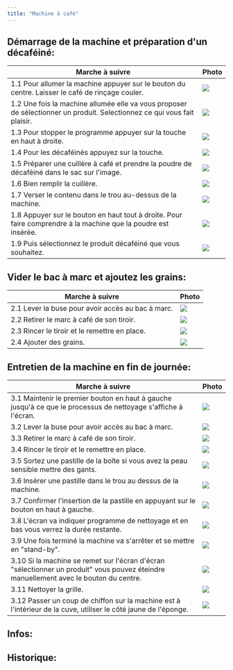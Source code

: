 ```yaml
---
title: "Machine à café"
---
```


## Démarrage de la machine et préparation d'un décaféiné:
| Marche à suivre | Photo |
|---|---|
|1.1 Pour allumer la machine appuyer sur le bouton du centre. Laisser le café de rinçage couler.|![](/notes/pieces_jointes/images/i_utilisation/i_machineCafe/I_MachineCafeRuche1-1_1-9_3-10.jpg)|
|1.2 Une fois la machine allumée elle va vous proposer de sélectionner un produit. Selectionnez ce qui vous  fait plaisir.|![](/notes/pieces_jointes/images/i_utilisation/i_machineCafe/I_MachineCafeRuche1-2.jpg)|
|1.3 Pour stopper le programme appuyer sur la touche en haut à droite.|![](/notes/pieces_jointes/images/i_utilisation/i_machineCafe/I_MachineCafeRuche1-3.jpg)|
|1.4 Pour les décaféinés appuyez sur la touche.|![](/notes/pieces_jointes/images/i_utilisation/i_machineCafe/I_MachineCafeRuche1-4.jpg)|
|1.5 Préparer une cuillère à café et prendre la poudre de décaféiné dans le sac sur l'image.|![](/notes/pieces_jointes/images/i_utilisation/i_machineCafe/I_MachineCafeRuche1-5.jpg)|
|1.6 Bien remplir la cuillère.|![](/notes/pieces_jointes/images/i_utilisation/i_machineCafe/I_MachineCafeRuche1-6.jpg)|
|1.7 Verser le contenu dans le trou au-dessus de la machine.|![](/notes/pieces_jointes/images/i_utilisation/i_machineCafe/I_MachineCafeRuche1-7.jpg)|
|1.8 Appuyer sur le bouton en haut tout à droite. Pour faire comprendre à la machine que la poudre est insérée.|![](/notes/pieces_jointes/images/i_utilisation/i_machineCafe/I_MachineCafeRuche1-8.jpg)|
|1.9 Puis sélectionnez le produit décaféiné que vous souhaitez.|![](/notes/pieces_jointes/images/i_utilisation/i_machineCafe/I_MachineCafeRuche1-1_1-9_3-10.jpg)|
## Vider le bac à marc et ajoutez les grains:
| Marche à suivre | Photo |
|---|---|
|2.1 Lever la buse pour avoir accès au bac à marc.|![](/notes/pieces_jointes/images/i_utilisation/i_machineCafe/I_MachineCafeRuche2-1_3-2.jpg)|
|2.2 Retirer le marc à café de son tiroir.|![](/notes/pieces_jointes/images/i_utilisation/i_machineCafe/I_MachineCafeRuche2-2_3-3.jpg)|
|2.3 Rincer le tiroir et le remettre en place.|![](/notes/pieces_jointes/images/i_utilisation/i_machineCafe/I_MachineCafeRuche2-3_3-4.jpg)|
|2.4 Ajouter des grains.|![](/notes/pieces_jointes/images/i_utilisation/i_machineCafe/I_MachineCafeRuche2-4.jpg)|
## Entretien de la machine en fin de journée:
| Marche à suivre | Photo |
|---|---|
|3.1 Maintenir le premier bouton en haut à gauche jusqu'à ce que le processus de nettoyage s'affiche à l'écran.|![](/notes/pieces_jointes/images/i_utilisation/i_machineCafe/I_MachineCafeRuche3-1_3-7.jpg)|
|3.2 Lever la buse pour avoir accès au bac à marc.|![](/notes/pieces_jointes/images/i_utilisation/i_machineCafe/I_MachineCafeRuche2-1_3-2.jpg)|
|3.3 Retirer le marc à café de son tiroir.|![](/notes/pieces_jointes/images/i_utilisation/i_machineCafe/I_MachineCafeRuche2-2_3-3.jpg)|
|3.4 Rincer le tiroir et le remettre en place.|![](/notes/pieces_jointes/images/i_utilisation/i_machineCafe/I_MachineCafeRuche2-3_3-4.jpg)|
|3.5 Sortez une pastille de la boîte si vous avez la peau sensible mettre des gants.|![](/notes/pieces_jointes/images/i_utilisation/i_machineCafe/I_MachineCafeRuche3-5.jpg)|
|3.6 Insérer une pastille dans le trou au dessus de la machine.|![](/notes/pieces_jointes/images/i_utilisation/i_machineCafe/I_MachineCafeRuche3-6.jpg)|
|3.7 Confirmer l'insertion de la pastille en appuyant sur le bouton en haut à gauche.|![](/notes/pieces_jointes/images/i_utilisation/i_machineCafe/I_MachineCafeRuche3-1_3-7.jpg)|
|3.8 L'écran va indiquer programme de nettoyage et en bas vous verrez la durée restante.|![](/notes/pieces_jointes/images/i_utilisation/i_machineCafe/I_MachineCafeRuche3-8.jpg)|
|3.9 Une fois terminé la machine va s'arrêter et se mettre en "stand-by".|![](/notes/pieces_jointes/images/i_utilisation/i_machineCafe/I_MachineCafeRuche3-9.jpg)|
|3.10 Si la machine se remet sur l'écran d'écran "sélectionner un produit" vous pouvez éteindre manuellement avec le bouton du centre.|![](/notes/pieces_jointes/images/i_utilisation/i_machineCafe/I_MachineCafeRuche1-1_1-9_3-10.jpg)|
|3.11 Nettoyer la grille.|![](/notes/pieces_jointes/images/i_utilisation/i_machineCafe/I_MachineCafeRuche3-11.jpg)|
|3.12 Passer un coup de chiffon sur la machine est à l'intérieur de la cuve, utiliser le côté jaune de l'éponge.|![](/notes/pieces_jointes/images/i_utilisation/i_machineCafe/I_MachineCafeRuche3-12.jpg)|
## Infos:
## Historique: